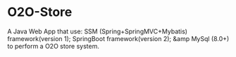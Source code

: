 # O2O-Store
A Java Web App that use: SSM (Spring+SpringMVC+Mybatis) framework(version 1); SpringBoot framework(version 2); &amp MySql (8.0+) to perform a O2O store system.

